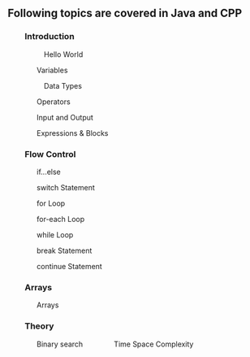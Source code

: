 ## Following topics are covered in Java and CPP	
### `	 `Introduction
`		   `Hello World

`	  	 `Variables

`		   `Data Types

`	  	 `Operators
 
`	  	 `Input and Output

`	  	 `Expressions & Blocks

### `	 `Flow Control
`		 `if...else

`		 `switch Statement

`		 `for Loop

`		 `for-each Loop

`		 `while Loop

`		 `break Statement

`		 `continue Statement


### `	 `Arrays
`		 `Arrays

### `	 `Theory
`		 `Binary search
`		 `Time Space Complexity
